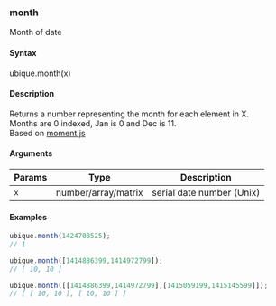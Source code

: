### month

Month of date


#### Syntax

ubique.month(x)


#### Description

Returns a number representing the month for each element in X.  
Months are 0 indexed, Jan is 0 and Dec is 11.  
Based on [moment.js](http://momentjs.com)  



#### Arguments

|Params|Type|Description
|---------|----|-----------
|`x` | number/array/matrix | serial date number (Unix)


#### Examples

```js
ubique.month(1424708525);
// 1

ubique.month([1414886399,1414972799]);
// [ 10, 10 ]

ubique.month([[1414886399,1414972799],[1415059199,1415145599]]);
// [ [ 10, 10 ], [ 10, 10 ] ]
```

